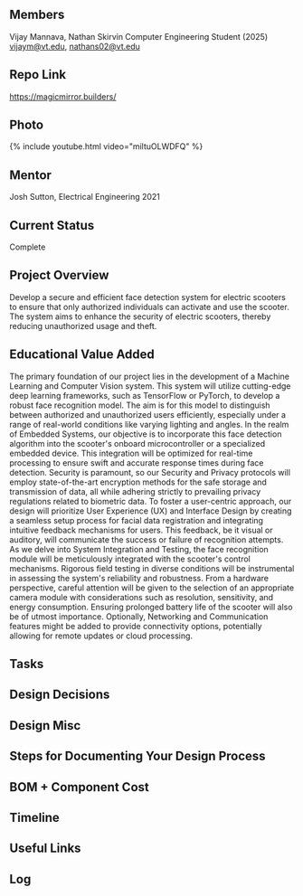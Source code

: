 ## Members
Vijay Mannava, Nathan Skirvin Computer Engineering Student (2025)
vijaym@vt.edu, nathans02@vt.edu

## Repo Link
<a class="button is-link" href="https://magicmirror.builders/" >https://magicmirror.builders/</a>

## Photo
{% include youtube.html video="miltuOLWDFQ" %}

## Mentor
Josh Sutton, Electrical Engineering 2021

## Current Status
Complete

## Project Overview

Develop a secure and efficient face detection system for electric scooters to ensure that only authorized individuals can activate and use the scooter. The system aims to enhance the security of electric scooters, thereby reducing unauthorized usage and theft.

## Educational Value Added

The primary foundation of our project lies in the development of a Machine Learning and Computer Vision system. This system will utilize cutting-edge deep learning frameworks, such as TensorFlow or PyTorch, to develop a robust face recognition model. The aim is for this model to distinguish between authorized and unauthorized users efficiently, especially under a range of real-world conditions like varying lighting and angles. In the realm of Embedded Systems, our objective is to incorporate this face detection algorithm into the scooter's onboard microcontroller or a specialized embedded device. This integration will be optimized for real-time processing to ensure swift and accurate response times during face detection. Security is paramount, so our Security and Privacy protocols will employ state-of-the-art encryption methods for the safe storage and transmission of data, all while adhering strictly to prevailing privacy regulations related to biometric data. To foster a user-centric approach, our design will prioritize User Experience (UX) and Interface Design by creating a seamless setup process for facial data registration and integrating intuitive feedback mechanisms for users. This feedback, be it visual or auditory, will communicate the success or failure of recognition attempts. As we delve into System Integration and Testing, the face recognition module will be meticulously integrated with the scooter's control mechanisms. Rigorous field testing in diverse conditions will be instrumental in assessing the system's reliability and robustness. From a hardware perspective, careful attention will be given to the selection of an appropriate camera module with considerations such as resolution, sensitivity, and energy consumption. Ensuring prolonged battery life of the scooter will also be of utmost importance. Optionally, Networking and Communication features might be added to provide connectivity options, potentially allowing for remote updates or cloud processing.

## Tasks

<!-- Your Text Here. See Example above -->

## Design Decisions

<!-- Your Text Here. See Example above -->

## Design Misc

<!-- Your Text Here. See Example above -->

## Steps for Documenting Your Design Process

<!-- Your Text Here. See Example above -->

## BOM + Component Cost

<!-- Your Text Here. See Example above -->

## Timeline

<!-- Your Text Here. See Example above -->

## Useful Links

<!-- Your Text Here. See Example above -->

## Log

<!-- Your Text Here. See Example above -->